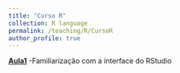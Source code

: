 ```yaml
---
title: "Curso R"
collection: R language
permalink: /teaching/R/CursoR
author_profile: true
---
```


<b>[Aula1](http://fjnovais.github.io/teaching/R/Aula1)</b> -Familiarização com a interface do RStudio
